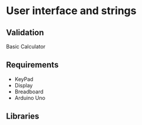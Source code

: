 # User interface and strings

## Validation

Basic Calculator

## Requirements

- KeyPad
- Display
- Breadboard
- Arduino Uno

## Libraries
